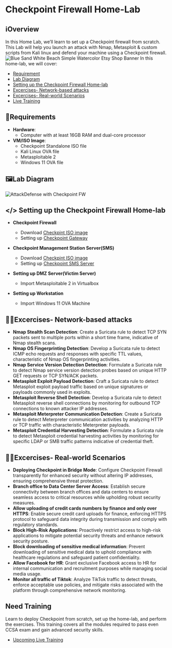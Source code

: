 # Checkpoint Firewall Home-Lab

## ℹ️Overview

In this Home Lab, we’ll learn to set up a Checkpoint firewall from scratch. This Lab will help you launch an attack with Nmap, Metasploit & custom scripts from Kali linux and defend your machine using a Checkpoint firewall.
![Blue Sand White Beach Simple Watercolor Etsy Shop Banner](https://github.com/0xrajneesh/Checkpoint-Firewall-Home-Lab/assets/40385860/84592e52-3196-4082-823e-94aa851c13cc)
In this home-lab, we will cover:
- [Requirement](https://github.com/0xrajneesh/Checkpoint-Firewall-Home-Lab/blob/main/README.md#requirements)
- [Lab Diagram](https://github.com/0xrajneesh/Checkpoint-Firewall-Home-Lab/blob/main/README.md#%EF%B8%8Flab-diagram)
- [Setting up the Checkpoint Firewall Home-lab](https://github.com/0xrajneesh/Checkpoint-Firewall-Home-Lab/blob/main/README.md#-setting-up-the-checkpoint-firewall-home-lab)
- [Excercises- Network-based attacks](https://github.com/0xrajneesh/Checkpoint-Firewall-Home-Lab/blob/main/README.md#excercises--network-based-attacks)
- [Excercises- Real-world Scenarios](https://github.com/0xrajneesh/Checkpoint-Firewall-Home-Lab/blob/main/README.md#excercises--real-world-scenarios)
- [Live Training](https://github.com/0xrajneesh/Checkpoint-Firewall-Home-Lab/blob/main/README.md#need-training)


## 🧮Requirements

- **Hardware**:
  - Computer with at least 16GB RAM and dual-core processor
- **VM/ISO Image**:
  - Checkpoint Standalone ISO file
  - Kali Linux OVA file
  - Metasploitable 2
  - Windows 11 OVA file



## 🖼️Lab Diagram

![AttackDefense with Checkpoint FW](https://github.com/0xrajneesh/Home-Lab/assets/40385860/a7c68832-954b-4c87-a143-e26c16ea6619)


## </> Setting up the Checkpoint Firewall Home-lab

- **Checkpoint Firewall**
  -  Download [Checkpint ISO image](https://twitter.com/rajneeshcyber/status/1636118233756610560)
  -  Setting up [Checkpoint Gateway](https://sc1.checkpoint.com/documents/R81/WebAdminGuides/EN/CP_R81_Gaia_AdminGuide/Topics-GAG/Running-FTCW-in-Gaia-Portal.htm)

- **Checkpoint Management Station Server(SMS)**
  -  Download [Checkpint ISO image](https://twitter.com/rajneeshcyber/status/1636118233756610560)
  -  Setting up [Checkpoint SMS Server](https://sc1.checkpoint.com/documents/R81/WebAdminGuides/EN/CP_R81_Gaia_AdminGuide/Topics-GAG/Running-FTCW-in-Gaia-Portal.htm)

 
- **Setting up DMZ Server(Victim Server)**
  -  Import Metasploitable 2 in Virtualbox

- **Setting up Workstation**
  -  Import Windows 11 OVA Machine
 
 


## 🧑‍💻Excercises- Network-based attacks
-  **Nmap Stealth Scan Detection**: Create a Suricata rule to detect TCP SYN packets sent to multiple ports within a short time frame, indicative of Nmap stealth scans.  
-  **Nmap OS Fingerprinting Detection**: Develop a Suricata rule to detect ICMP echo requests and responses with specific TTL values, characteristic of Nmap OS fingerprinting activities.  
-  **Nmap Service Version Detection Detection**: Formulate a Suricata rule to detect Nmap service version detection probes based on unique HTTP GET requests or TCP SYN/ACK packets.  
-  **Metasploit Exploit Payload Detection**: Craft a Suricata rule to detect Metasploit exploit payload traffic based on unique signatures or payloads commonly used in exploits.  
-  **Metasploit Reverse Shell Detection**: Develop a Suricata rule to detect Metasploit reverse shell connections by monitoring for outbound TCP connections to known attacker IP addresses.  
-  **Metasploit Meterpreter Communication Detection**: Create a Suricata rule to detect Meterpreter communication activities by analyzing HTTP or TCP traffic with characteristic Meterpreter payloads.
- **Metasploit Credential Harvesting Detection**: Formulate a Suricata rule to detect Metasploit credential harvesting activities by monitoring for specific LDAP or SMB traffic patterns indicative of credential theft.

## 🧑‍💻Excercises- Real-world Scenarios
-  **Deploying Checkpoint in Bridge Mode**: Configure Checkpoint Firewall transparently for enhanced security without altering IP addresses, ensuring comprehensive threat protection.
-  **Branch office to Data Center Server Access**: Establish secure connectivity between branch offices and data centers to ensure seamless access to critical resources while upholding robust security measures.
-  **Allow uploading of credit cards numbers by finance and only over HTTPS**:  Enable secure credit card uploads for finance, enforcing HTTPS protocol to safeguard data integrity during transmission and comply with regulatory standards.
-  **Block High-Risk Applications**: Proactively restrict access to high-risk applications to mitigate potential security threats and enhance network security posture.
-  **Block downloading of sensitive medical information**:  Prevent downloading of sensitive medical data to uphold compliance with healthcare regulations and safeguard patient confidentiality.
-  **Allow Facebook for HR**: Grant exclusive Facebook access to HR for internal communication and recruitment purposes while managing social media usage.
- **Monitor all traffic of Tiktok**: Analyze TikTok traffic to detect threats, enforce acceptable use policies, and mitigate risks associated with the platform through comprehensive network monitoring. 

##  Need Training
Learn to deploy Checkpoint from scratch, set up the home-lab, and perform the exercises. This training covers all the modules required to pass even CCSA exam and gain advanced security skills.
- [Upcoming Live Training](https://learn.haxcamp.com/services/checkpoint-fw-live)





